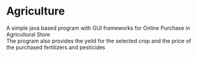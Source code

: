 # Agriculture
A simple java based program with GUI frameworks for Online Purchase in Agricultural Store<br/>
The program also provides the yeild for the selected crop and the price of the purchased fertilizers and pesticides
